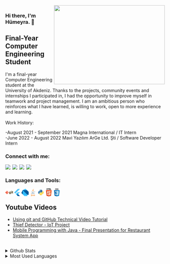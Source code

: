 <img src="https://media.giphy.com/media/tkApIfibjeWt1ufWwj/giphy.gif" align="right" width="350" height="250">

### Hi there, I'm Hümeyra. :raising_hand:

## Final-Year Computer Engineering Student 
I'm a final-year Computer Engineering student at the University of Akdeniz. Thanks to the projects, community events and internships I participated in, I had the opportunity to improve myself in teamwork and project management. I am an ambitious person who reinforces what I have learned, is willing to work, open to more experience and learning.<br /><br />
Work History:<br />
<!-- WORK HISTORY:START -->
-August 2021 - September 2021   Magna International / IT Intern<br />
-June 2022 - August 2022   Mavi Yazılım ArGe Ltd. Şti / Software Developer Intern<br />
<!-- YOUTUBE:END -->

### Connect with me:

[<img  width="22" src="https://unpkg.com/simple-icons@v4/icons/youtube.svg" align="left" />][youtube]
[<img  width="22" src="https://unpkg.com/simple-icons@v4/icons/twitter.svg" align="left" />][twitter]
[<img  width="22" src="https://unpkg.com/simple-icons@v4/icons/linkedin.svg" align="left" />][linkedin]
[<img  width="22" src="https://unpkg.com/simple-icons@v4/icons/instagram.svg" align="left" />][instagram]

<br />

### Languages and Tools:

<img align="left" src="https://raw.githubusercontent.com/github/explore/80688e429a7d4ef2fca1e82350fe8e3517d3494d/topics/git/git.png" width="25" height="25" />
<img align="left" src="https://raw.githubusercontent.com/github/explore/cebd63002168a05a6a642f309227eefeccd92950/topics/flutter/flutter.png" width="25" height="25" />
<img align="left" src="https://raw.githubusercontent.com/github/explore/80688e429a7d4ef2fca1e82350fe8e3517d3494d/topics/dart/dart.png" width="25" height="25" />
<img align="left" src="https://raw.githubusercontent.com/github/explore/5b3600551e122a3277c2c5368af2ad5725ffa9a1/topics/java/java.png" width="25" height="25" />
<img align="left" src="https://raw.githubusercontent.com/github/explore/80688e429a7d4ef2fca1e82350fe8e3517d3494d/topics/python/python.png" width="25" height="25" />
<img align="left" src="https://raw.githubusercontent.com/github/explore/80688e429a7d4ef2fca1e82350fe8e3517d3494d/topics/html/html.png" width="25" height="25" />
<img align="left" src="https://raw.githubusercontent.com/github/explore/80688e429a7d4ef2fca1e82350fe8e3517d3494d/topics/css/css.png" width="25" height="25" />

<br />

## Youtube Videos

<!-- YOUTUBE:START -->
- [Using git and GitHub Technical Video Tutorial](https://youtu.be/wf_ZHd-Sw8o)
- [Thief Detector - IoT Project](https://youtu.be/kdJA9nJ2mKU)
- [Mobile Programming with Java - Final Presentation for Restaurant System App](https://youtu.be/dTibiTo4X-0)
<!-- YOUTUBE:END -->

<br />

<details>
<summary> Github Stats</summary>
<img src="https://github-readme-stats.vercel.app/api?username=humeyrakoseoglu&theme=radical" >
</details>

<details>
<summary>  Most Used Languages</summary>
<img src="https://github-readme-stats.vercel.app/api/top-langs/?username=humeyrakoseoglu&layout=compact" >
</details>

[youtube]: https://www.youtube.com/channel/UC2oweQc2TdiVUcW70vR2veA
[twitter]: https://twitter.com/slmbenhumeyra?s=09
[linkedin]: https://www.linkedin.com/in/humeyrakoseoglu/
[instagram]: https://www.instagram.com/humeyrakoseoglu/
